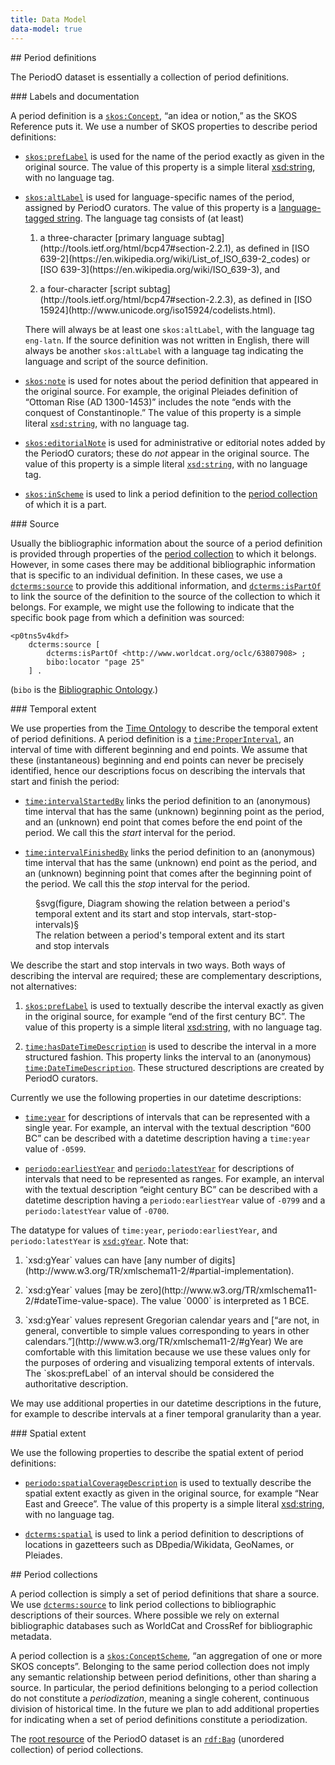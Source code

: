 ```yaml
---
title: Data Model
data-model: true
---
```


<!-- note: MUST leave blank lines after paragraphs -->

<section>
## Period definitions

The PeriodO dataset is essentially a collection of period definitions.

<section>
### Labels and documentation

A period definition is a [`skos:Concept`](http://www.w3.org/TR/skos-reference/#concepts), “an idea or notion,” as the SKOS Reference puts it. We use a number of SKOS properties to describe period definitions:

* [`skos:prefLabel`](http://www.w3.org/TR/skos-reference/#prefLabel) is used for the name of the period exactly as given in the original source. The value of this property is a simple literal [xsd:string](http://www.w3.org/TR/xmlschema11-2/#string), with no language tag.

* [`skos:altLabel`](http://www.w3.org/TR/skos-reference/#altLabel) is used for language-specific names of the period, assigned by PeriodO curators. The value of this property is a [language-tagged string](http://www.w3.org/TR/rdf11-concepts/#dfn-language-tagged-string). The language tag consists of (at least)

    1. <p>a three-character [primary language subtag](http://tools.ietf.org/html/bcp47#section-2.2.1), as defined in [ISO 639-2](https://en.wikipedia.org/wiki/List_of_ISO_639-2_codes) or [ISO 639-3](https://en.wikipedia.org/wiki/ISO_639-3), and</p>
    2. <p>a four-character [script subtag](http://tools.ietf.org/html/bcp47#section-2.2.3), as defined in [ISO 15924](http://www.unicode.org/iso15924/codelists.html).</p>

    There will always be at least one `skos:altLabel`, with the language tag `eng-latn`. If the source definition was not written in English, there will always be another `skos:altLabel` with a language tag indicating the language and script of the source definition.

* [`skos:note`](http://www.w3.org/TR/skos-reference/#note) is used for notes about the period definition that appeared in the original source. For example, the original Pleiades definition of “Ottoman Rise (AD 1300-1453)” includes the note “ends with the conquest of Constantinople.” The value of this property is a simple literal [`xsd:string`](http://www.w3.org/TR/xmlschema11-2/#string), with no language tag.

* [`skos:editorialNote`](http://www.w3.org/TR/skos-reference/#editorialNote) is used for administrative or editorial notes added by the PeriodO curators; these do *not* appear in the original source. The value of this property is a simple literal [`xsd:string`](http://www.w3.org/TR/xmlschema11-2/#string), with no language tag.

* [`skos:inScheme`](http://www.w3.org/TR/skos-reference/#inScheme) is used to link a period definition to the [period collection](#period-collections) of which it is a part.

</section>

<section>
### Source

Usually the bibliographic information about the source of a period definition is provided through properties of the [period collection](#period-collections) to which it belongs. However, in some cases there may be additional bibliographic information that is specific to an individual definition. In these cases, we use a [`dcterms:source`](http://dublincore.org/documents/dcmi-terms/#terms-source) to provide this additional information, and [`dcterms:isPartOf`](http://dublincore.org/documents/dcmi-terms/#terms-isPartOf) to link the source of the definition to the source of the collection to which it belongs. For example, we might use the following to indicate that the specific book page from which a definition was sourced:

    <p0tns5v4kdf>
        dcterms:source [
            dcterms:isPartOf <http://www.worldcat.org/oclc/63807908> ;
            bibo:locator "page 25"
        ] .

(`bibo` is the [Bibliographic Ontology](http://bibliontology.com).)

</section>

<section>
### Temporal extent

We use properties from the [Time Ontology](http://www.w3.org/TR/owl-time/) to describe the temporal extent of period definitions. A period definition is a [`time:ProperInterval`](http://www.w3.org/TR/owl-time/#relations), an interval of time with different beginning and end points. We assume that these (instantaneous) beginning and end points can never be precisely identified, hence our descriptions focus on describing the intervals that start and finish the period:

* [`time:intervalStartedBy`](http://www.w3.org/TR/owl-time/#relations) links the period definition to an (anonymous) time interval that has the same (unknown) beginning point as the period, and an (unknown) end point that comes before the end point of the period. We call this the *start* interval for the period.

* [`time:intervalFinishedBy`](http://www.w3.org/TR/owl-time/#relations) links the period definition to an (anonymous) time interval that has the same (unknown) end point as the period, and an (unknown) beginning point that comes after the beginning point of the period. We call this the *stop* interval for the period.

<figure>
§svg(figure, Diagram showing the relation between a period's temporal extent and its start and stop intervals, start-stop-intervals)§
<figcaption>The relation between a period's temporal extent and its start and stop intervals</figcaption>
</figure>

We describe the start and stop intervals in two ways. Both ways of describing the interval are required; these are complementary descriptions, not alternatives:

1. [`skos:prefLabel`](http://www.w3.org/TR/skos-reference/#prefLabel) is used to textually describe the interval exactly as given in the original source, for example “end of the first century BC”. The value of this property is a simple literal [xsd:string](http://www.w3.org/TR/xmlschema11-2/#string), with no language tag.

2. [`time:hasDateTimeDescription`](http://www.w3.org/TR/owl-time/#calclock) is used to describe the interval in a more structured fashion. This property links the interval to an (anonymous) [`time:DateTimeDescription`](http://www.w3.org/TR/owl-time/#calclock). These structured descriptions are created by PeriodO curators.

Currently we use the following properties in our datetime descriptions:

* [`time:year`](http://www.w3.org/TR/owl-time/#calclock) for descriptions of intervals that can be represented with a single year. For example, an interval with the textual description “600 BC” can be described with a datetime description having a `time:year` value of `-0599`.

* [`periodo:earliestYear`](http://n2t.net/ark:/99152/p0v#earliestYear) and [`periodo:latestYear`](http://n2t.net/ark:/99152/p0v#latestYear) for descriptions of intervals that need to be represented as ranges. For example, an interval with the textual description “eight century BC” can be described with a datetime description having a `periodo:earliestYear` value of `-0799` and a `periodo:latestYear` value of `-0700`.

The datatype for values of `time:year`, `periodo:earliestYear`, and `periodo:latestYear` is [`xsd:gYear`](http://www.w3.org/TR/xmlschema11-2/#gYear). Note that:

1. <p>`xsd:gYear` values can have [any number of digits](http://www.w3.org/TR/xmlschema11-2/#partial-implementation).</p>
2. <p>`xsd:gYear` values [may be zero](http://www.w3.org/TR/xmlschema11-2/#dateTime-value-space). The value `0000` is interpreted as 1 BCE.</p>
3. <p>`xsd:gYear` values represent Gregorian calendar years and [“are not, in general, convertible to simple values corresponding to years in other calendars.”](http://www.w3.org/TR/xmlschema11-2/#gYear) We are comfortable with this limitation because we use these values only for the purposes of ordering and visualizing temporal extents of intervals. The `skos:prefLabel` of an interval should be considered the authoritative description.</p>

We may use additional properties in our datetime descriptions in the future, for example to describe intervals at a finer temporal granularity than a year.

</section>

<section>
### Spatial extent

We use the following properties to describe the spatial extent of period definitions:

* [`periodo:spatialCoverageDescription`](http://n2t.net/ark:/99152/p0v#spatialCoverageDescription) is used to textually describe the spatial extent exactly as given in the original source, for example “Near East and Greece”. The value of this property is a simple literal [xsd:string](http://www.w3.org/TR/xmlschema11-2/#string), with no language tag.

* [`dcterms:spatial`](http://dublincore.org/documents/dcmi-terms/#terms-spatial) is used to link a period definition to descriptions of locations in gazetteers such as DBpedia/Wikidata, GeoNames, or Pleiades.

</section>
</section>

<section>
## Period collections

A period collection is simply a set of period definitions that share a source. We use [`dcterms:source`](http://dublincore.org/documents/dcmi-terms/#terms-source) to link period collections to bibliographic descriptions of their sources. Where possible we rely on external bibliographic databases such as WorldCat and CrossRef for bibliographic metadata.

A period collection is a [`skos:ConceptScheme`](http://www.w3.org/TR/skos-reference/#schemes), “an aggregation of one or more SKOS concepts”. Belonging to the same period collection does not imply any semantic relationship between period definitions, other than sharing a source. In particular, the period definitions belonging to a period collection do not constitute a *periodization*, meaning a single coherent, continuous division of historical time. In the future we plan to add additional properties for indicating when a set of period definitions constitute a periodization.

The [root resource](http://www.w3.org/TR/void/#root-resource) of the PeriodO dataset is an [`rdf:Bag`](http://www.w3.org/TR/rdf-schema/#ch_bag) (unordered collection) of period collections.

</section>
